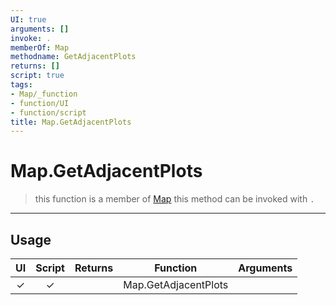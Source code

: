 ```yaml
---
UI: true
arguments: []
invoke: .
memberOf: Map
methodname: GetAdjacentPlots
returns: []
script: true
tags:
- Map/_function
- function/UI
- function/script
title: Map.GetAdjacentPlots
---
```

# Map.GetAdjacentPlots
> this function is a member of [Map](civ-6/lua/Map.md)
> this method can be invoked with `.`
-----
## Usage
|  UI | Script | Returns | Function | Arguments |
|:---:|:------:|-------:|:--------:|:---------|
|✓|✓||Map.GetAdjacentPlots||
